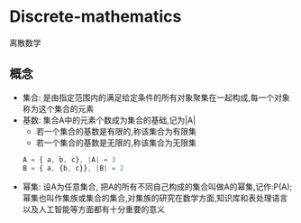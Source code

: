 
# Discrete-mathematics
离散数学

## 概念

* 集合: 是由指定范围内的满足给定条件的所有对象聚集在一起构成,每一个对象称为这个集合的元素
* 基数: 集合A中的元素个数成为集合的基础,记为|A|
    * 若一个集合的基数是有限的,称该集合为有限集
    * 若一个集合的基数是无限的,称该集合为无限集
    ```js
    A = { a, b, c}, |A| = 3
    B = { a, {b, c}}, |B| = 2
    ```
* 幂集: 设A为任意集合, 把A的所有不同自己构成的集合叫做A的幂集,记作:P(A);幂集也叫作集族或集合的集合,对集族的研究在数学方面,知识库和表处理语言以及人工智能等方面都有十分重要的意义
